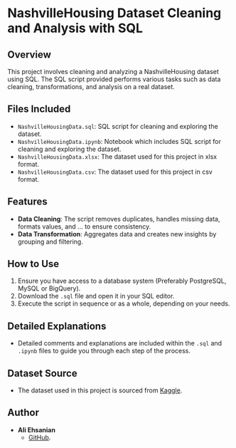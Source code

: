 # NashvilleHousing Dataset Cleaning and Analysis with SQL

## Overview
This project involves cleaning and analyzing a NashvilleHousing dataset using SQL. The SQL script provided performs various tasks such as data cleaning, transformations, and analysis on a real dataset.

## Files Included
- `NashvilleHousingData.sql`: SQL script for cleaning and exploring the dataset.
- `NashvilleHousingData.ipynb`: Notebook which includes SQL script for cleaning and exploring the dataset.
- `NashvilleHousingData.xlsx`: The dataset used for this project in xlsx format.
- `NashvilleHousingData.csv`: The dataset used for this project in csv format.

## Features
- **Data Cleaning**: The script removes duplicates, handles missing data, formats values, and ... to ensure consistency.
- **Data Transformation**: Aggregates data and creates new insights by grouping and filtering.

## How to Use
1. Ensure you have access to a database system (Preferably PostgreSQL, MySQL or BigQuery).
2. Download the `.sql` file and open it in your SQL editor.
3. Execute the script in sequence or as a whole, depending on your needs.

## Detailed Explanations
- Detailed comments and explanations are included within the `.sql` and `.ipynb` files to guide you through each step of the process.

## Dataset Source
- The dataset used in this project is sourced from [Kaggle](https://www.kaggle.com/datasets/tmthyjames/nashville-housing-data).

## Author
- **Ali Ehsanian**
  - [GitHub](https://github.com/AliEhsanian).
